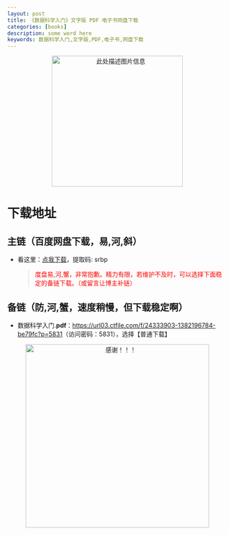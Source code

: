 ```yaml
---
layout: post
title: 《数据科学入门》文字版 PDF 电子书网盘下载
categories: [books]
description: some word here
keywords: 数据科学入门,文字版,PDF,电子书,网盘下载
---
```


<div align="center"><img src="https://pic.imgdb.cn/item/670619cad29ded1a8c63b0a6.png" alt="此处描述图片信息" width="300px" height="auto"></div>

# 下载地址

## 主链（百度网盘下载，易,河,斜）

- 看这里：[点我下载](https://pan.baidu.com/s/1iMXUbSbtZQZjDcqDmnWUyw?pwd=srbp)，提取码: srbp

  > <p style="color:red" >度盘易,河,蟹，非常抱歉。精力有限，若维护不及时，可以选择下面稳定的备链下载。（或留言让博主补链）</p>

## 备链（防,河,蟹，速度稍慢，但下载稳定啊）

- 数据科学入门.**pdf**：<https://url03.ctfile.com/f/24333903-1382196784-be79fc?p=5831>（访问密码：5831），选择【普通下载】

<div align="center"><img src="https://pic.imgdb.cn/item/6707df6bd29ded1a8ce37031.gif" alt="感谢！！！" width="420px" height="auto"/></div>
